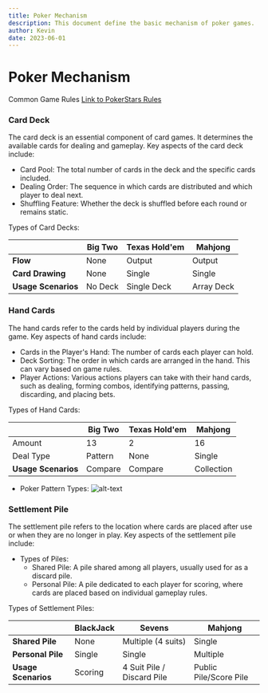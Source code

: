 ```yaml
---
title: Poker Mechanism
description: This document define the basic mechanism of poker games.
author: Kevin
date: 2023-06-01
---
```


# Poker Mechanism

Common Game Rules [Link to PokerStars Rules](https://www.pokerstars.com/en/poker/games/rules/)

### Card Deck

The card deck is an essential component of card games. It determines the available cards for dealing and gameplay. Key aspects of the card deck include:

- Card Pool: The total number of cards in the deck and the specific cards included.
- Dealing Order: The sequence in which cards are distributed and which player to deal next.
- Shuffling Feature: Whether the deck is shuffled before each round or remains static.

Types of Card Decks:

|                     | **Big Two** | **Texas Hold'em** | **Mahjong** |
| ------------------- | ----------- | ----------------- | ----------- |
| **Flow**            | None        | Output            | Output      |
| **Card Drawing**    | None        | Single            | Single      |
| **Usage Scenarios** | No Deck     | Single Deck       | Array Deck  |

### Hand Cards

The hand cards refer to the cards held by individual players during the game. Key aspects of hand cards include:

- Cards in the Player's Hand: The number of cards each player can hold.
- Deck Sorting: The order in which cards are arranged in the hand. This can vary based on game rules.
- Player Actions: Various actions players can take with their hand cards, such as dealing, forming combos, identifying patterns, passing, discarding, and placing bets.

Types of Hand Cards:

|                     | **Big Two** | **Texas Hold'em** | **Mahjong** |
| ------------------- | ----------- | ----------------- | ----------- |
| Amount              | 13          | 2                 | 16          |
| Deal Type           | Pattern     | None              | Single      |
| **Usage Scenarios** | Compare     | Compare           | Collection  |

- Poker Pattern Types:
  ![alt-text](https://asset.cloudinary.com/djpxpezra/6495e28a0ffc888e719da203a4982eb9)

### Settlement Pile

The settlement pile refers to the location where cards are placed after use or when they are no longer in play. Key aspects of the settlement pile include:

- Types of Piles:
  - Shared Pile: A pile shared among all players, usually used for as a discard pile.
  - Personal Pile: A pile dedicated to each player for scoring, where cards are placed based on individual gameplay rules.

Types of Settlement Piles:

|                     | **BlackJack** | **Sevens**                 | **Mahjong**            |
| ------------------- | ------------- | -------------------------- | ---------------------- |
| **Shared Pile**     | None          | Multiple (4 suits)         | Single                 |
| **Personal Pile**   | Single        | Single                     | Multiple               |
| **Usage Scenarios** | Scoring       | 4 Suit Pile / Discard Pile | Public Pile/Score Pile |
